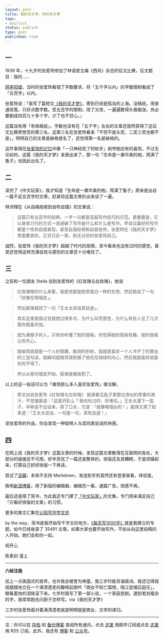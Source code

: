 ```yaml
--- 
layout: post
title: 我的天才梦，你的天才梦
tags: 
- maillist
status: publish
type: post
published: true
---
```


## 一

1939 年，十九岁的张爱玲参加了林语堂主编《西风》杂志的征文比赛，征文题目：我的……

[阴差阳错](http://reading.caixin.com/113291/113297.html)，当时的张爱玲看错了字数要求，将「五千字以内」的字数限制看成了「五百字」以内。

张爱玲说：「我写了篇短文[《我的天才梦》](http://www.jianshu.com/p/a0f756086ccd)，寄到已经是孤岛的上海。没稿纸，用普通信笺，只好点数字数。受五百字的限制，改了又改，一遍遍数得头昏脑涨。务必要删成四百九十多个字，少了也不甘心。」

这篇没有用「有格稿纸」，字数也没有在「五千字」左右的文章还居然获得了这征文比赛荣誉奖的第三名，这第三名在张爱玲看来「不但不是头奖，二奖三奖也都不是」，明明自己的文章是破格提名了，还觉得第一名是破格的。

这件事情在[张爱玲的记忆](http://www.jianshu.com/p/d1bbf5c59b27)中像「一只神经死了的蛀牙」剥夺她应有的喜悦，不过无论如何，这篇《我的天才梦》发表出来了，那一句「生命是一袭华美的袍，爬满了蚤子」也因此出名了。

## 二

读完了《中文玩家》，我才知道「生命是一袭华美的袍，爬满了蚤子」原来是出自一篇不足五百字的文章，赶紧将这篇文章扒出来读了一遍。

林沛理在《从自揭疮疤到自吹自擂》的文章说：

>这篇只有五百字的经典，一字一句都是高超写作技巧的示范。更重要是，它以身体力行的方式一语道破了写作是什么和什么是写作。早说过最好的写作都是个性和自我表现，甚至自我标榜和自我宣传。张爱玲在《我的天才梦》里面要卖的，正式只此一家、别无分店的张爱玲自己。

诚然，张爱玲《我的天才梦》超越了时代的局限，至今看来也没有过时的感觉，甚至还觉得这样充满自信与感伤的文章还十分难找了。


## 三

之前和一位朋友 Stella 谈到张爱玲的《红玫瑰与白玫瑰》，她说


>红玫瑰喝的什么来着，我感觉那是胶原蛋白一样的东西，然后她说了一句「好像在喝墙皮」。

>然后振保就回了一句「王太太讲话真劲道」。

>其实这里面我过去就想过很多次，为什么叫凭感觉，为什么有些人见了几次面你就喜欢他。

>因为满屋子的人，只有你听懂了她的隐喻，你觉得她的隐喻有趣，她的隐喻让你开心。

>隐喻简直就是一个人的情趣，脑洞的折射，我就是喜欢一个人冷不丁的冒出的三连句话，我瞬间就精灵球抓捕了他花花绿绿的内心，然后我就喜欢他喜欢的不得了。

>所以从那句墙皮开始，振保就被收割了。

以上的这一段话可以为「难怪那么多人喜欢张爱玲」做注解。

>原文出自张爱玲《红玫瑰与白玫瑰》
>振保看见匙子里那白漆似的厚重的液汁，不觉皱眉道：「这是钙乳么？我也吃过的，好难吃。」王太太灌下一匙子，半晌说不出话来，吞了口水，方道：「就像喝墙似的！」振保又笑了起来道：「王太太说话，一句是一句，真有劲道！」

读张爱玲的作品，你会发现一种聪明人与其同类说话的快感。


## 四

在网上找《我的天才梦》这篇文章的时候，发现这篇文章散落在互联网的各处，大部分的链接还不可用，好辛苦找了一篇还是繁体的，排版还及其糟糕，于是烦躁起来，打算自己好好排版一下再读。

尝试了[豆瓣](http://www.douban.com/note/542061538/)，本来不支持 Markdown，发送到手机竟然还有登录查看，体验差。

换用[新浪博客](http://blog.sina.com.cn/s/blog_617ccc0c0102vzxa.html)，用了新版的编辑器，编辑完一看，通篇广告，观感不爽。

最后还是用了简书，为此我还专门建了[「中文玩家」](http://www.jianshu.com/notebooks/3417690/latest)的文集，专门用来满足自己「只看好排版的文章」的习惯。

更多的美文汇集在[认知写作学文选](http://note.openmindclub.com/)

by the way，简书是我开始写千字文的地方，[《每天写1000字》](http://www.jianshu.com/collection/723de9bac3cd)就是我建立的专题，如今已经收录了 35491 文章。如果大家也要开始写作，不妨从向这里投稿的人开始，她们会和你一起。


祝开心

陈素封 谨上

----

**六经注我**

加上一点美国式的宣传，也许我会被誉为神童。我三岁时能背诵唐诗。我还记得摇摇摆摆地立在一个满清遗老的籐椅前朗吟「商女不知亡国恨，隔江犹唱后庭花」，眼看着他的泪珠滚下来。七岁时我写了第一部小说，一个家庭悲剧。遇到笔划複杂的字，我常常跑去问厨子怎样写。via《我的天才梦》

三岁的张爱玲面对着满清遗老就是明明就是商女，文学的递归。


----

注：你可以在 [存档](http://tinyletter.com/cnfeat/archive) 和 [备份博客](mesule.com) 查阅所有通讯，点击 [这里](http://tinyletter.com/cnfeat) 用邮件订阅或点击  [这里](http://mesule.com/feed/) 用 RSS 订阅。此外，我还有 [博客](cnfeat.com) 和 [公众号](http://t.cn/RGaif2N)。

